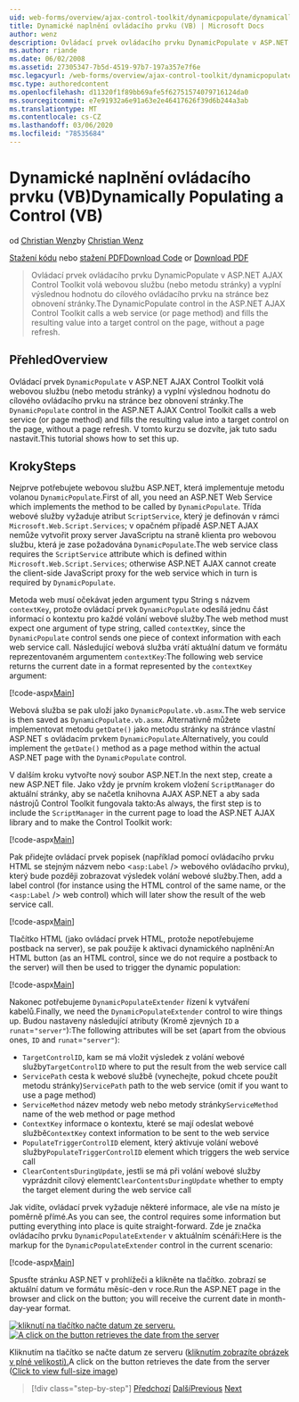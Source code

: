 ```yaml
---
uid: web-forms/overview/ajax-control-toolkit/dynamicpopulate/dynamically-populating-a-control-vb
title: Dynamické naplnění ovládacího prvku (VB) | Microsoft Docs
author: wenz
description: Ovládací prvek ovládacího prvku DynamicPopulate v ASP.NET AJAX Control Toolkit volá webovou službu (nebo metodu stránky) a vyplní výslednou hodnotu do cílového ovládacího prvku na t...
ms.author: riande
ms.date: 06/02/2008
ms.assetid: 27305347-7b5d-4519-97b7-197a357e7f6e
msc.legacyurl: /web-forms/overview/ajax-control-toolkit/dynamicpopulate/dynamically-populating-a-control-vb
msc.type: authoredcontent
ms.openlocfilehash: d11320f1f89bb69afe5f62751574079716124da0
ms.sourcegitcommit: e7e91932a6e91a63e2e46417626f39d6b244a3ab
ms.translationtype: MT
ms.contentlocale: cs-CZ
ms.lasthandoff: 03/06/2020
ms.locfileid: "78535684"
---
```

# <a name="dynamically-populating-a-control-vb"></a><span data-ttu-id="3dbe5-103">Dynamické naplnění ovládacího prvku (VB)</span><span class="sxs-lookup"><span data-stu-id="3dbe5-103">Dynamically Populating a Control (VB)</span></span>

<span data-ttu-id="3dbe5-104">od [Christian Wenz](https://github.com/wenz)</span><span class="sxs-lookup"><span data-stu-id="3dbe5-104">by [Christian Wenz](https://github.com/wenz)</span></span>

<span data-ttu-id="3dbe5-105">[Stažení kódu](https://download.microsoft.com/download/d/8/f/d8f2f6f9-1b7c-46ad-9252-e1fc81bdea3e/dynamicpopulate0.vb.zip) nebo [stažení PDF](https://download.microsoft.com/download/b/6/a/b6ae89ee-df69-4c87-9bfb-ad1eb2b23373/dynamicpopulate0VB.pdf)</span><span class="sxs-lookup"><span data-stu-id="3dbe5-105">[Download Code](https://download.microsoft.com/download/d/8/f/d8f2f6f9-1b7c-46ad-9252-e1fc81bdea3e/dynamicpopulate0.vb.zip) or [Download PDF](https://download.microsoft.com/download/b/6/a/b6ae89ee-df69-4c87-9bfb-ad1eb2b23373/dynamicpopulate0VB.pdf)</span></span>

> <span data-ttu-id="3dbe5-106">Ovládací prvek ovládacího prvku DynamicPopulate v ASP.NET AJAX Control Toolkit volá webovou službu (nebo metodu stránky) a vyplní výslednou hodnotu do cílového ovládacího prvku na stránce bez obnovení stránky.</span><span class="sxs-lookup"><span data-stu-id="3dbe5-106">The DynamicPopulate control in the ASP.NET AJAX Control Toolkit calls a web service (or page method) and fills the resulting value into a target control on the page, without a page refresh.</span></span>

## <a name="overview"></a><span data-ttu-id="3dbe5-107">Přehled</span><span class="sxs-lookup"><span data-stu-id="3dbe5-107">Overview</span></span>

<span data-ttu-id="3dbe5-108">Ovládací prvek `DynamicPopulate` v ASP.NET AJAX Control Toolkit volá webovou službu (nebo metodu stránky) a vyplní výslednou hodnotu do cílového ovládacího prvku na stránce bez obnovení stránky.</span><span class="sxs-lookup"><span data-stu-id="3dbe5-108">The `DynamicPopulate` control in the ASP.NET AJAX Control Toolkit calls a web service (or page method) and fills the resulting value into a target control on the page, without a page refresh.</span></span> <span data-ttu-id="3dbe5-109">V tomto kurzu se dozvíte, jak tuto sadu nastavit.</span><span class="sxs-lookup"><span data-stu-id="3dbe5-109">This tutorial shows how to set this up.</span></span>

## <a name="steps"></a><span data-ttu-id="3dbe5-110">Kroky</span><span class="sxs-lookup"><span data-stu-id="3dbe5-110">Steps</span></span>

<span data-ttu-id="3dbe5-111">Nejprve potřebujete webovou službu ASP.NET, která implementuje metodu volanou `DynamicPopulate`.</span><span class="sxs-lookup"><span data-stu-id="3dbe5-111">First of all, you need an ASP.NET Web Service which implements the method to be called by `DynamicPopulate`.</span></span> <span data-ttu-id="3dbe5-112">Třída webové služby vyžaduje atribut `ScriptService`, který je definován v rámci `Microsoft.Web.Script.Services`; v opačném případě ASP.NET AJAX nemůže vytvořit proxy server JavaScriptu na straně klienta pro webovou službu, která je zase požadována `DynamicPopulate`.</span><span class="sxs-lookup"><span data-stu-id="3dbe5-112">The web service class requires the `ScriptService` attribute which is defined within `Microsoft.Web.Script.Services`; otherwise ASP.NET AJAX cannot create the client-side JavaScript proxy for the web service which in turn is required by `DynamicPopulate`.</span></span>

<span data-ttu-id="3dbe5-113">Metoda web musí očekávat jeden argument typu String s názvem `contextKey`, protože ovládací prvek `DynamicPopulate` odesílá jednu část informací o kontextu pro každé volání webové služby.</span><span class="sxs-lookup"><span data-stu-id="3dbe5-113">The web method must expect one argument of type string, called `contextKey`, since the `DynamicPopulate` control sends one piece of context information with each web service call.</span></span> <span data-ttu-id="3dbe5-114">Následující webová služba vrátí aktuální datum ve formátu reprezentovaném argumentem `contextKey`:</span><span class="sxs-lookup"><span data-stu-id="3dbe5-114">The following web service returns the current date in a format represented by the `contextKey` argument:</span></span>

[!code-aspx[Main](dynamically-populating-a-control-vb/samples/sample1.aspx)]

<span data-ttu-id="3dbe5-115">Webová služba se pak uloží jako `DynamicPopulate.vb.asmx`.</span><span class="sxs-lookup"><span data-stu-id="3dbe5-115">The web service is then saved as `DynamicPopulate.vb.asmx`.</span></span> <span data-ttu-id="3dbe5-116">Alternativně můžete implementovat metodu `getDate()` jako metodu stránky na stránce vlastní ASP.NET s ovládacím prvkem `DynamicPopulate`.</span><span class="sxs-lookup"><span data-stu-id="3dbe5-116">Alternatively, you could implement the `getDate()` method as a page method within the actual ASP.NET page with the `DynamicPopulate` control.</span></span>

<span data-ttu-id="3dbe5-117">V dalším kroku vytvořte nový soubor ASP.NET.</span><span class="sxs-lookup"><span data-stu-id="3dbe5-117">In the next step, create a new ASP.NET file.</span></span> <span data-ttu-id="3dbe5-118">Jako vždy je prvním krokem vložení `ScriptManager` do aktuální stránky, aby se načetla knihovna AJAX ASP.NET a aby sada nástrojů Control Toolkit fungovala takto:</span><span class="sxs-lookup"><span data-stu-id="3dbe5-118">As always, the first step is to include the `ScriptManager` in the current page to load the ASP.NET AJAX library and to make the Control Toolkit work:</span></span>

[!code-aspx[Main](dynamically-populating-a-control-vb/samples/sample2.aspx)]

<span data-ttu-id="3dbe5-119">Pak přidejte ovládací prvek popisek (například pomocí ovládacího prvku HTML se stejným názvem nebo &lt;`asp:Label` /&gt; webového ovládacího prvku), který bude později zobrazovat výsledek volání webové služby.</span><span class="sxs-lookup"><span data-stu-id="3dbe5-119">Then, add a label control (for instance using the HTML control of the same name, or the &lt;`asp:Label` /&gt; web control) which will later show the result of the web service call.</span></span>

[!code-aspx[Main](dynamically-populating-a-control-vb/samples/sample3.aspx)]

<span data-ttu-id="3dbe5-120">Tlačítko HTML (jako ovládací prvek HTML, protože nepotřebujeme postback na server), se pak použije k aktivaci dynamického naplnění:</span><span class="sxs-lookup"><span data-stu-id="3dbe5-120">An HTML button (as an HTML control, since we do not require a postback to the server) will then be used to trigger the dynamic population:</span></span>

[!code-aspx[Main](dynamically-populating-a-control-vb/samples/sample4.aspx)]

<span data-ttu-id="3dbe5-121">Nakonec potřebujeme `DynamicPopulateExtender` řízení k vytváření kabelů.</span><span class="sxs-lookup"><span data-stu-id="3dbe5-121">Finally, we need the `DynamicPopulateExtender` control to wire things up.</span></span> <span data-ttu-id="3dbe5-122">Budou nastaveny následující atributy (Kromě zjevných `ID` a `runat`=`"server"`):</span><span class="sxs-lookup"><span data-stu-id="3dbe5-122">The following attributes will be set (apart from the obvious ones, `ID` and `runat`=`"server"`):</span></span>

- <span data-ttu-id="3dbe5-123">`TargetControlID`, kam se má vložit výsledek z volání webové služby</span><span class="sxs-lookup"><span data-stu-id="3dbe5-123">`TargetControlID` where to put the result from the web service call</span></span>
- <span data-ttu-id="3dbe5-124">`ServicePath` cesta k webové službě (vynechejte, pokud chcete použít metodu stránky)</span><span class="sxs-lookup"><span data-stu-id="3dbe5-124">`ServicePath` path to the web service (omit if you want to use a page method)</span></span>
- <span data-ttu-id="3dbe5-125">`ServiceMethod` název metody web nebo metody stránky</span><span class="sxs-lookup"><span data-stu-id="3dbe5-125">`ServiceMethod` name of the web method or page method</span></span>
- <span data-ttu-id="3dbe5-126">`ContextKey` informace o kontextu, které se mají odeslat webové službě</span><span class="sxs-lookup"><span data-stu-id="3dbe5-126">`ContextKey` context information to be sent to the web service</span></span>
- <span data-ttu-id="3dbe5-127">`PopulateTriggerControlID` element, který aktivuje volání webové služby</span><span class="sxs-lookup"><span data-stu-id="3dbe5-127">`PopulateTriggerControlID` element which triggers the web service call</span></span>
- <span data-ttu-id="3dbe5-128">`ClearContentsDuringUpdate`, jestli se má při volání webové služby vyprázdnit cílový element</span><span class="sxs-lookup"><span data-stu-id="3dbe5-128">`ClearContentsDuringUpdate` whether to empty the target element during the web service call</span></span>

<span data-ttu-id="3dbe5-129">Jak vidíte, ovládací prvek vyžaduje některé informace, ale vše na místo je poměrně přímé.</span><span class="sxs-lookup"><span data-stu-id="3dbe5-129">As you can see, the control requires some information but putting everything into place is quite straight-forward.</span></span> <span data-ttu-id="3dbe5-130">Zde je značka ovládacího prvku `DynamicPopulateExtender` v aktuálním scénáři:</span><span class="sxs-lookup"><span data-stu-id="3dbe5-130">Here is the markup for the `DynamicPopulateExtender` control in the current scenario:</span></span>

[!code-aspx[Main](dynamically-populating-a-control-vb/samples/sample5.aspx)]

<span data-ttu-id="3dbe5-131">Spusťte stránku ASP.NET v prohlížeči a klikněte na tlačítko. zobrazí se aktuální datum ve formátu měsíc-den v roce.</span><span class="sxs-lookup"><span data-stu-id="3dbe5-131">Run the ASP.NET page in the browser and click on the button; you will receive the current date in month-day-year format.</span></span>

<span data-ttu-id="3dbe5-132">[![kliknutí na tlačítko načte datum ze serveru.](dynamically-populating-a-control-vb/_static/image2.png)](dynamically-populating-a-control-vb/_static/image1.png)</span><span class="sxs-lookup"><span data-stu-id="3dbe5-132">[![A click on the button retrieves the date from the server](dynamically-populating-a-control-vb/_static/image2.png)](dynamically-populating-a-control-vb/_static/image1.png)</span></span>

<span data-ttu-id="3dbe5-133">Kliknutím na tlačítko se načte datum ze serveru ([kliknutím zobrazíte obrázek v plné velikosti).](dynamically-populating-a-control-vb/_static/image3.png)</span><span class="sxs-lookup"><span data-stu-id="3dbe5-133">A click on the button retrieves the date from the server ([Click to view full-size image](dynamically-populating-a-control-vb/_static/image3.png))</span></span>

> [!div class="step-by-step"]
> <span data-ttu-id="3dbe5-134">[Předchozí](using-dynamicpopulate-with-a-user-control-and-javascript-cs.md)
> [Další](dynamically-populating-a-control-using-javascript-code-vb.md)</span><span class="sxs-lookup"><span data-stu-id="3dbe5-134">[Previous](using-dynamicpopulate-with-a-user-control-and-javascript-cs.md)
[Next](dynamically-populating-a-control-using-javascript-code-vb.md)</span></span>
